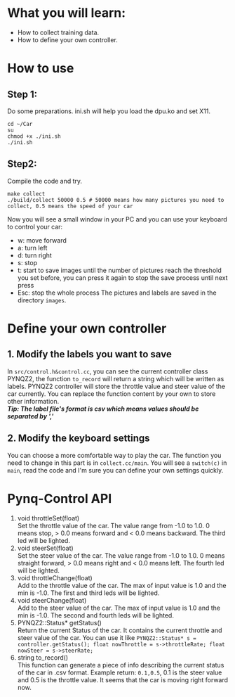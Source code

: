 <!--
 * @Author: Sauron Wu
 * @GitHub: wutianze
 * @Email: 1369130123qq@gmail.com
 * @Date: 2019-10-14 14:57:47
 * @LastEditors  : Sauron Wu
 * @LastEditTime : 2019-12-24 11:41:09
 * @Description: 
 -->
# What you will learn:
- How to collect training data.
- How to define your own controller.

# How to use
## Step 1:
Do some preparations. ini.sh will help you load the dpu.ko and set X11.
```shell
cd ~/Car
su
chmod +x ./ini.sh
./ini.sh
```

## Step2:
Compile the code and try.
```shell
make collect
./build/collect 50000 0.5 # 50000 means how many pictures you need to collect, 0.5 means the speed of your car
```
Now you will see a small window in your PC and you can use your keyboard to control your car:
- w: move forward
- a: turn left
- d: turn right
- s: stop
- t: start to save images until the number of pictures reach the threshold you set before, you can press it again to stop the save process until next press
- Esc: stop the whole process
The pictures and labels are saved in the directory `images`.

# Define your own controller
## 1. Modify the labels you want to save
In `src/control.h&control.cc`, you can see the current controller class PYNQZ2, the function `to_record` will return a string which will be written as labels. PYNQZ2 controller will store the throttle value and steer value of the car currently. You can replace the function content by your own to store other information.  
***Tip: The label file's format is csv which means values should be separated by ','***
## 2. Modify the keyboard settings
You can choose a more comfortable way to play the car. The function you need to change in this part is in `collect.cc/main`. You will see a `switch(c)` in `main`, read the code and I'm sure you can define your own settings quickly.  

# Pynq-Control API
1. void throttleSet(float)  
Set the throttle value of the car. The value range from -1.0 to 1.0. 0 means stop, > 0.0 means forward and < 0.0 means backward. The third led will be lighted.
2. void steerSet(float)  
Set the steer value of the car. The value range from -1.0 to 1.0. 0 means straight forward, > 0.0 means right and < 0.0 means left. The fourth led will be lighted.
3. void throttleChange(float)  
Add to the throttle value of the car. The max of input value is 1.0 and the min is -1.0. The first and third leds will be lighted.
4. void steerChange(float)  
Add to the steer value of the car. The max of input value is 1.0 and the min is -1.0. The second and fourth leds will be lighted.
5. PYNQZ2::Status* getStatus()  
Return the current Status of the car. It contains the current throttle and steer value of the car. You can use it like `PYNQZ2::Status* s = controller.getStatus(); float nowThrottle = s->throttleRate; float nowSteer = s->steerRate;`
6. string to_record()  
This function can generate a piece of info describing the current status of the car in .csv format. Example return: `0.1,0.5`, 0.1 is the steer value and 0.5 is the throttle value. It seems that the car is moving right forward now.
